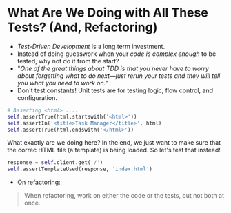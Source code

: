 # What Are We Doing with All These Tests? (And, Refactoring)

- _Test-Driven Development_ is a long term investment.
- Instead of doing guesswork when your _code is complex enough_ to be tested, why not do it from the start?
- "_One of the great things about TDD is that you never have to worry about forgetting what to do next—​just rerun your tests and they will tell you what you need to work on._"
- Don't test constants! Unit tests are for testing logic, flow control, and configuration.

```python
# Asserting <html> ....
self.assertTrue(html.startswith('<html>'))
self.assertIn('<title>Task Manager</title>', html)
self.assertTrue(html.endswith('</html>'))
```

What exactly are we doing here? In the end, we just want to make sure that the correc HTML file (a template) is being loaded. So let's test that instead!

```python
response = self.client.get('/')
self.assertTemplateUsed(response, 'index.html')
```

- On refactoring:

> When refactoring, work on either the code or the tests, but not both at once.
